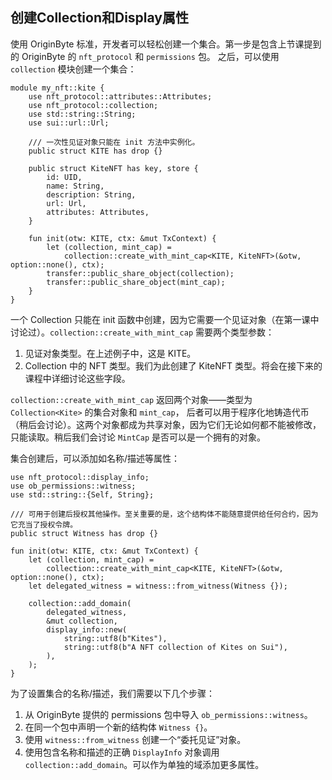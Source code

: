 ## 创建Collection和Display属性

使用 OriginByte 标准，开发者可以轻松创建一个集合。第一步是包含上节课提到的 OriginByte 的 `nft_protocol` 和 `permissions` 包。
之后，可以使用 `collection` 模块创建一个集合：

```move
module my_nft::kite {
    use nft_protocol::attributes::Attributes;
    use nft_protocol::collection;
    use std::string::String;
    use sui::url::Url;
    
    /// 一次性见证对象只能在 init 方法中实例化。
    public struct KITE has drop {}
    
    public struct KiteNFT has key, store {
        id: UID,
        name: String,
        description: String,
        url: Url,
        attributes: Attributes,
    }
    
    fun init(otw: KITE, ctx: &mut TxContext) {
        let (collection, mint_cap) =
            collection::create_with_mint_cap<KITE, KiteNFT>(&otw, option::none(), ctx);
        transfer::public_share_object(collection);
        transfer::public_share_object(mint_cap);
    }
}
```
一个 Collection 只能在 init 函数中创建，因为它需要一个见证对象（在第一课中讨论过）。`collection::create_with_mint_cap` 需要两个类型参数：

1. 见证对象类型。在上述例子中，这是 KITE。
2. Collection 中的 NFT 类型。我们为此创建了 KiteNFT 类型。将会在接下来的课程中详细讨论这些字段。

`collection::create_with_mint_cap` 返回两个对象——类型为 `Collection<Kite>` 的集合对象和 `mint_cap`，
后者可以用于程序化地铸造代币（稍后会讨论）。这两个对象都成为共享对象，因为它们无论如何都不能被修改，只能读取。稍后我们会讨论 `MintCap` 是否可以是一个拥有的对象。

集合创建后，可以添加如名称/描述等属性：

```move
use nft_protocol::display_info;
use ob_permissions::witness;
use std::string::{Self, String};

/// 可用于创建后授权其他操作。至关重要的是，这个结构体不能随意提供给任何合约，因为它充当了授权令牌。
public struct Witness has drop {}

fun init(otw: KITE, ctx: &mut TxContext) {
    let (collection, mint_cap) =
        collection::create_with_mint_cap<KITE, KiteNFT>(&otw, option::none(), ctx);
    let delegated_witness = witness::from_witness(Witness {});
    
    collection::add_domain(
        delegated_witness,
        &mut collection,
        display_info::new(
            string::utf8(b"Kites"),
            string::utf8(b"A NFT collection of Kites on Sui"),
        ),
    );
}
```

为了设置集合的名称/描述，我们需要以下几个步骤：

1. 从 OriginByte 提供的 permissions 包中导入 `ob_permissions::witness`。
2. 在同一个包中声明一个新的结构体 `Witness {}`。
3. 使用 `witness::from_witness` 创建一个“委托见证”对象。
4. 使用包含名称和描述的正确 `DisplayInfo` 对象调用 `collection::add_domain`。可以作为单独的域添加更多属性。